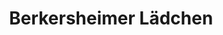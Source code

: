 ---
title: "Berkersheimer Lädchen"
url: /frankfurt-am-main/berkersheimer-laedchen/
shop: Leerstehend
---